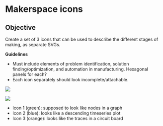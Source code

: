 # Makerspace icons

## Objective 

Create a set of 3 icons that can be used to describe the different stages of making, as separate SVGs.

**Guidelines**

*    Must include elements of problem identification, solution finding/optimization, and automation in manufacturing. Hexagonal panels for each?
*    Each icon separately should look incomplete/attachable.

![](https://github.com/smartin015/l2_makerspace/raw/master/images/icon_example1.jpg)

![](https://github.com/smartin015/l2_makerspace/raw/master/images/icon_example2.jpg)

* Icon 1 (green): supposed to look like nodes in a graph
* Icon 2 (blue): looks like a descending timeseries plot
* Icon 3 (orange): looks like the traces in a circuit board
